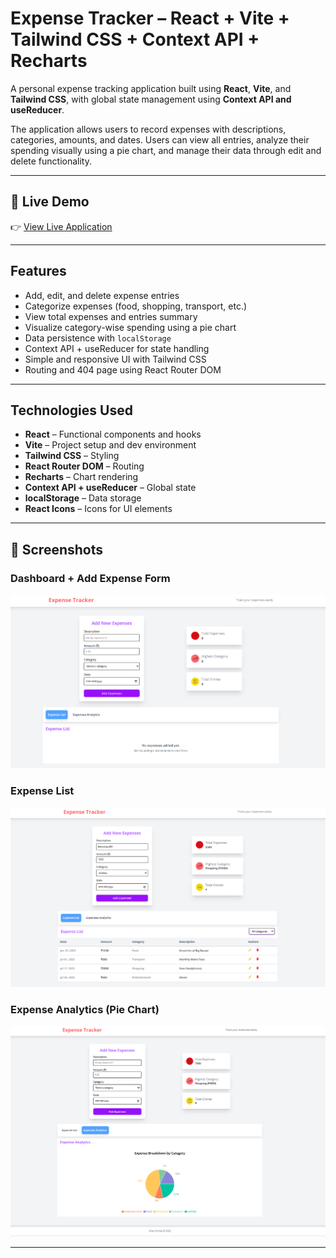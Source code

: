 # Expense Tracker – React + Vite + Tailwind CSS + Context API + Recharts

A personal expense tracking application built using **React**, **Vite**, and **Tailwind CSS**, with global state management using **Context API and useReducer**.

The application allows users to record expenses with descriptions, categories, amounts, and dates. Users can view all entries, analyze their spending visually using a pie chart, and manage their data through edit and delete functionality.

---

## 🚀 Live Demo

👉 [View Live Application](https://react-tailwind-projects-mg32.vercel.app/)  


---

## Features

- Add, edit, and delete expense entries  
- Categorize expenses (food, shopping, transport, etc.)  
- View total expenses and entries summary  
- Visualize category-wise spending using a pie chart  
- Data persistence with `localStorage`  
- Context API + useReducer for state handling  
- Simple and responsive UI with Tailwind CSS  
- Routing and 404 page using React Router DOM  

---

## Technologies Used

- **React** – Functional components and hooks  
- **Vite** – Project setup and dev environment  
- **Tailwind CSS** – Styling  
- **React Router DOM** – Routing  
- **Recharts** – Chart rendering  
- **Context API + useReducer** – Global state  
- **localStorage** – Data storage  
- **React Icons** – Icons for UI elements  

---


## 📸 Screenshots

### Dashboard + Add Expense Form
![Dashboard](./screenshot/Screenshot%202025-07-29%20172210.png)

### Expense List 
![Expense List](./screenshot/Screenshot%202025-07-29%20172801.png)

### Expense Analytics (Pie Chart)
![Analytics](./screenshot/Screenshot%202025-07-29%20173039.png)



---











